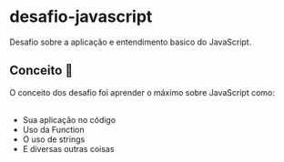 <h1>desafio-javascript</h1>
Desafio sobre a aplicação e entendimento basico do JavaScript.
<h2>Conceito 🎯</h2>
O conceito dos desafio foi aprender o máximo sobre JavaScript como:
<br>
<br>
<ul>
  <li>Sua aplicação no código</li>
  <li>Uso da Function</li>
  <li>O uso de strings</li>
  <li>E diversas outras coisas</li>
</ul>

  



